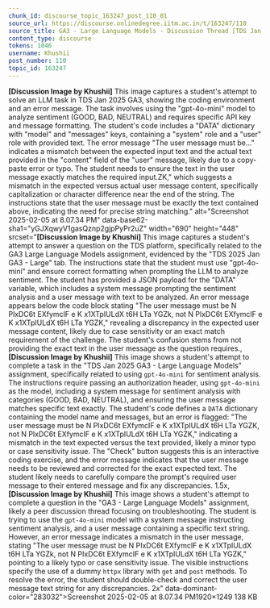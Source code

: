 ```yaml
---
chunk_id: discourse_topic_163247_post_110_01
source_url: https://discourse.onlinedegree.iitm.ac.in/t/163247/110
source_title: GA3 - Large Language Models - Discussion Thread [TDS Jan 2025]
content_type: discourse
tokens: 1046
username: Khushii
post_number: 110
topic_id: 163247
---
```


**[Discussion Image by Khushii]** This image captures a student's attempt to solve an LLM task in TDS Jan 2025 GA3, showing the coding environment and an error message. The task involves using the "gpt-4o-mini" model to analyze sentiment (GOOD, BAD, NEUTRAL) and requires specific API key and message formatting. The student's code includes a "DATA" dictionary with "model" and "messages" keys, containing a "system" role and a "user" role with provided text. The error message "The user message must be..." indicates a mismatch between the expected input text and the actual text provided in the "content" field of the "user" message, likely due to a copy-paste error or typo. The student needs to ensure the text in the user message exactly matches the required input.ZK," which suggests a mismatch in the expected versus actual user message content, specifically capitalization or character difference near the end of the string. The instructions state that the user message must be exactly the text contained above, indicating the need for precise string matching." alt="Screenshot 2025-02-05 at 8.07.34 PM" data-base62-sha1="yGJXqwyV1gasQznp2gjpPyPr2uZ" width="690" height="448" srcset="**[Discussion Image by Khushii]** This image captures a student's attempt to answer a question on the TDS platform, specifically related to the GA3 Large Language Models assignment, evidenced by the "TDS 2025 Jan GA3 - Large" tab. The instructions state that the student must use "gpt-4o-mini" and ensure correct formatting when prompting the LLM to analyze sentiment. The student has provided a JSON payload for the "DATA" variable, which includes a system message prompting the sentiment analysis and a user message with text to be analyzed. An error message appears below the code block stating "The user message must be N PlxDC6t EXfymcIF e K x1XTpIULdX t6H LTa YGZk, not N PlxDC6t EXfymcIF e K x1XTpIULdX t6H LTa YGZK," revealing a discrepancy in the expected user message content, likely due to case sensitivity or an exact match requirement of the challenge. The student's confusion stems from not providing the exact text in the user message as the question requires., **[Discussion Image by Khushii]** This image shows a student's attempt to complete a task in the "TDS Jan 2025 GA3 - Large Language Models" assignment, specifically related to using `gpt-4o-mini` for sentiment analysis. The instructions require passing an authorization header, using `gpt-4o-mini` as the model, including a system message for sentiment analysis with categories (GOOD, BAD, NEUTRAL), and ensuring the user message matches specific text exactly. The student's code defines a `DATA` dictionary containing the model name and messages, but an error is flagged: "The user message must be N PIxDC6t EXfymcIF e K x1XTpIULdX t6H LTa YGZK, not N PIxDC6t EXfymcIF e K x1XTpIULdX t6H LTa YGZK," indicating a mismatch in the text expected versus the text provided, likely a minor typo or case sensitivity issue. The "Check" button suggests this is an interactive coding exercise, and the error message indicates that the user message needs to be reviewed and corrected for the exact expected text. The student likely needs to carefully compare the prompt's required user message to their entered message and fix any discrepancies. 1.5x, **[Discussion Image by Khushii]** This image shows a student's attempt to complete a question in the "GA3 - Large Language Models" assignment, likely a peer discussion thread focusing on troubleshooting. The student is trying to use the `gpt-4o-mini` model with a system message instructing sentiment analysis, and a user message containing a specific text string. However, an error message indicates a mismatch in the user message, stating "The user message must be N PIxDC6t EXfymclF e K x1XTpIULdX t6H LTa YGZk, not N PIxDC6t EXfymcIF e K x1XTpIULdX t6H LTa YGZK," pointing to a likely typo or case sensitivity issue. The visible instructions specify the use of a dummy `httpx` library with `get` and `post` methods. To resolve the error, the student should double-check and correct the user message text string for any discrepancies. 2x" data-dominant-color="283032">Screenshot 2025-02-05 at 8.07.34 PM1920×1249 138 KB
